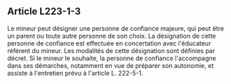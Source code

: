 ## Article L223-1-3

Le mineur peut désigner une personne de confiance majeure, qui peut être un parent ou toute autre personne
de son choix. La désignation de cette personne de confiance est effectuée en concertation avec l'éducateur
référent du mineur. Les modalités de cette désignation sont définies par décret. Si le mineur le souhaite, la
personne de confiance l'accompagne dans ses démarches, notamment en vue de préparer son autonomie, et
assiste à l'entretien prévu à l'article L. 222-5-1.

